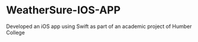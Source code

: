 # WeatherSure-IOS-APP
Developed an iOS app using Swift as part of an academic project of Humber College
